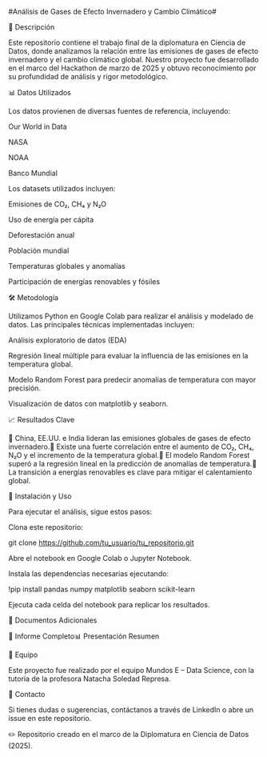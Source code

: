 #Análisis de Gases de Efecto Invernadero y Cambio Climático#



📌 Descripción

Este repositorio contiene el trabajo final de la diplomatura en Ciencia de Datos, donde analizamos la relación entre las emisiones de gases de efecto invernadero y el cambio climático global. Nuestro proyecto fue desarrollado en el marco del Hackathon de marzo de 2025 y obtuvo reconocimiento por su profundidad de análisis y rigor metodológico.

📊 Datos Utilizados

Los datos provienen de diversas fuentes de referencia, incluyendo:

Our World in Data

NASA

NOAA

Banco Mundial

Los datasets utilizados incluyen:

Emisiones de CO₂, CH₄ y N₂O

Uso de energía per cápita

Deforestación anual

Población mundial

Temperaturas globales y anomalías

Participación de energías renovables y fósiles

🛠️ Metodología

Utilizamos Python en Google Colab para realizar el análisis y modelado de datos. Las principales técnicas implementadas incluyen:

Análisis exploratorio de datos (EDA)

Regresión lineal múltiple para evaluar la influencia de las emisiones en la temperatura global.

Modelo Random Forest para predecir anomalías de temperatura con mayor precisión.

Visualización de datos con matplotlib y seaborn.

📈 Resultados Clave

🔹 China, EE.UU. e India lideran las emisiones globales de gases de efecto invernadero.🔹 Existe una fuerte correlación entre el aumento de CO₂, CH₄, N₂O y el incremento de la temperatura global.🔹 El modelo Random Forest superó a la regresión lineal en la predicción de anomalías de temperatura.🔹 La transición a energías renovables es clave para mitigar el calentamiento global.

🚀 Instalación y Uso

Para ejecutar el análisis, sigue estos pasos:

Clona este repositorio:

git clone https://github.com/tu_usuario/tu_repositorio.git

Abre el notebook en Google Colab o Jupyter Notebook.

Instala las dependencias necesarias ejecutando:

!pip install pandas numpy matplotlib seaborn scikit-learn

Ejecuta cada celda del notebook para replicar los resultados.

📜 Documentos Adicionales

📄 Informe Completo📊 Presentación Resumen

👥 Equipo

Este proyecto fue realizado por el equipo Mundos E – Data Science, con la tutoría de la profesora Natacha Soledad Represa.

📢 Contacto

Si tienes dudas o sugerencias, contáctanos a través de LinkedIn o abre un issue en este repositorio.

✏️ Repositorio creado en el marco de la Diplomatura en Ciencia de Datos (2025).
